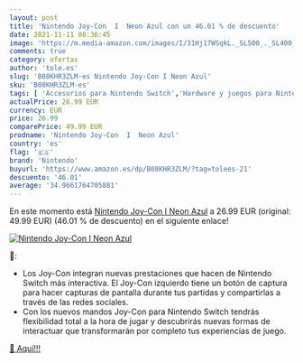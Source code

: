 ```yaml
---
layout: post
title: 'Nintendo Joy-Con  I  Neon Azul con un 46.01 % de descuento'
date: 2021-11-11 08:36:45
image: 'https://m.media-amazon.com/images/I/31Hj17WSqkL._SL500_._SL400_.jpg'
comments: true
category: ofertas
author: 'tole.es'
slug: 'B08KHR3ZLM-es Nintendo Joy-Con I Neon Azul'
sku: 'B08KHR3ZLM-es'
tags: [ 'Accesorios para Nintendo Switch','Hardware y juegos para Nintendo Switch','Mandos para Nintendo Switch','Videojuegos','nintendo', ]
actualPrice: 26.99 EUR
currency: EUR
price: 26.99
comparePrice: 49.99 EUR
prodname: 'Nintendo Joy-Con  I  Neon Azul'
country: 'es'
flag: '🇪🇸'
brand: 'Nintendo'
buyurl: 'https://www.amazon.es/dp/B08KHR3ZLM/?tag=tolees-21'
descuento: '46.01'
average: '34.9661764705881'
---
```


En este momento está [Nintendo Joy-Con  I  Neon Azul](https://www.amazon.es/dp/B08KHR3ZLM/?tag=tolees-21) a 26.99 EUR (original: 49.99 EUR) (46.01 %  de descuento) en el siguiente enlace!

[![Nintendo Joy-Con  I  Neon Azul](https://m.media-amazon.com/images/I/31Hj17WSqkL._SL500_._SL400_.jpg)](https://www.amazon.es/dp/B08KHR3ZLM/?tag=tolees-21)

🔎:

- Los Joy-Con integran nuevas prestaciones que hacen de Nintendo Switch más interactiva. El Joy-Con izquierdo tiene un botón de captura para hacer capturas de pantalla durante tus partidas y compartirlas a través de las redes sociales.
- Con los nuevos mandos Joy-Con para Nintendo Switch tendrás flexibilidad total a la hora de jugar y descubrirás nuevas formas de interactuar que transformarán por completo tus experiencias de juego.

[🛒 Aquí!!!](https://www.amazon.es/dp/B08KHR3ZLM/?tag=tolees-21)
